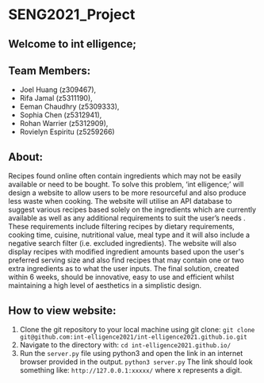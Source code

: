 # SENG2021_Project
## Welcome to int elligence;

## Team Members:
- Joel Huang (z309467), 
- Rifa Jamal (z5311190), 
- Eeman Chaudhry (z5309333), 
- Sophia Chen (z5312941), 
- Rohan Warrier (z5312909), 
- Rovielyn Espiritu (z5259266)

## About:
  Recipes found online often contain ingredients which may not be easily available or need to be bought. To solve this problem, ‘int elligence;’ will design a website to allow users to be more resourceful and also produce less waste when cooking. The website will utilise an API database to suggest various recipes based solely on the ingredients which are currently available as well as any additional requirements to suit the user’s needs . These requirements include filtering recipes by dietary requirements, cooking time, cuisine, nutritional value, meal type and it will also include a negative search filter (i.e. excluded ingredients). The website will also display recipes with modified ingredient amounts based upon the user's preferred serving size and also find recipes that may contain one or two extra ingredients as to what the user inputs. The final solution, created within 6 weeks, should be innovative, easy to use and efficient whilst maintaining a high level of aesthetics in a simplistic design.

## How to view website:

1. Clone the git repository to your local machine using git clone:
`git clone git@github.com:int-elligence2021/int-elligence2021.github.io.git`
2. Navigate to the directory with:
`cd int-elligence2021.github.io/`
3. Run the `server.py` file using python3 and open the link in an internet browser provided in the output.
`python3 server.py`
The link should look something like: `http://127.0.0.1:xxxxx/` where x represents a digit.

